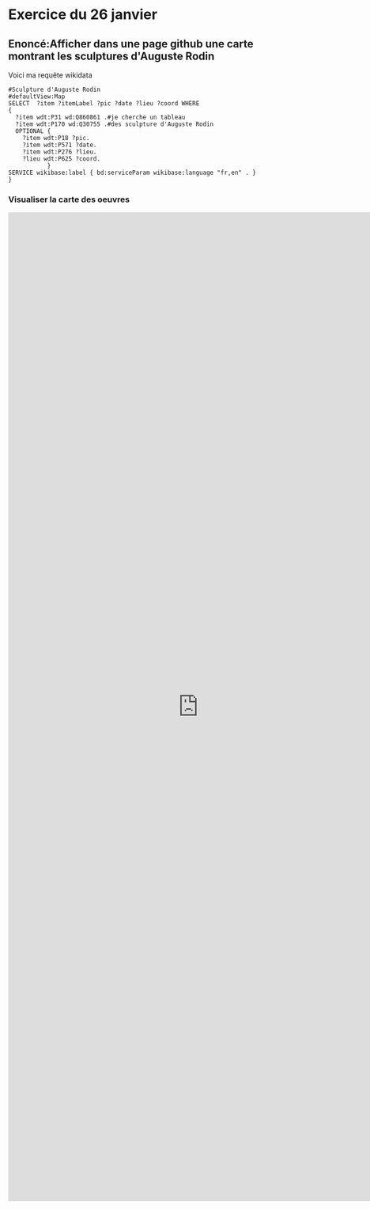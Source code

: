 # Exercice du 26 janvier
## Enoncé:Afficher dans une page github une carte montrant les sculptures d'Auguste Rodin

Voici ma requête wikidata

```
#Sculpture d'Auguste Rodin
#defaultView:Map
SELECT  ?item ?itemLabel ?pic ?date ?lieu ?coord WHERE
{
  ?item wdt:P31 wd:Q860861 .#je cherche un tableau
  ?item wdt:P170 wd:Q30755 .#des sculpture d'Auguste Rodin
  OPTIONAL {
    ?item wdt:P18 ?pic.
    ?item wdt:P571 ?date.
    ?item wdt:P276 ?lieu. 
    ?lieu wdt:P625 ?coord.
           }
SERVICE wikibase:label { bd:serviceParam wikibase:language "fr,en" . }
}
```
### Visualiser la carte des oeuvres
<iframe style="width: 80vw; height: 50vh; border: none;" src="https://query.wikidata.org/embed.html#%23Sculpture%20d%27Auguste%20Rodin%0A%23defaultView%3AMap%0ASELECT%20%20%3Fitem%20%3FitemLabel%20%3Fpic%20%3Fdate%20%3Flieu%20%3Fcoord%20WHERE%0A%7B%0A%20%20%3Fitem%20wdt%3AP31%20wd%3AQ860861%20.%23je%20cherche%20un%20tableau%0A%20%20%3Fitem%20wdt%3AP170%20wd%3AQ30755%20.%23des%20sculpture%20d%27Auguste%20Rodin%0A%20%20OPTIONAL%20%7B%0A%20%20%20%20%3Fitem%20wdt%3AP18%20%3Fpic.%0A%20%20%20%20%3Fitem%20wdt%3AP571%20%3Fdate.%0A%20%20%20%20%3Fitem%20wdt%3AP276%20%3Flieu.%20%0A%20%20%20%20%3Flieu%20wdt%3AP625%20%3Fcoord.%0A%20%20%20%20%20%20%20%20%20%20%20%7D%0ASERVICE%20wikibase%3Alabel%20%7B%20bd%3AserviceParam%20wikibase%3Alanguage%20%22fr%2Cen%22%20.%20%7D%0A%7D" referrerpolicy="origin" sandbox="allow-scripts allow-same-origin allow-popups" ></iframe>

